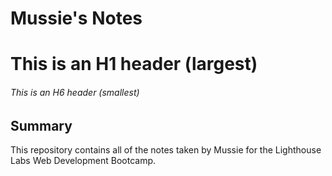 # Mussie's Notes

# This is an H1 header (largest)
###### This is an H6 header (smallest)

## Summary 

This repository contains all of the notes taken by Mussie for the Lighthouse Labs Web Development Bootcamp.
